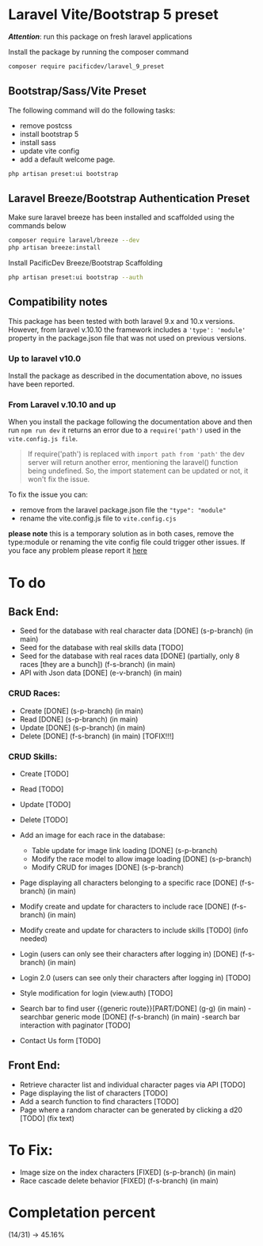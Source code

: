 # Laravel Vite/Bootstrap 5 preset

**_Attention_**: run this package on fresh laravel applications

Install the package by running the composer command

```bash
composer require pacificdev/laravel_9_preset
```

## Bootstrap/Sass/Vite Preset

The following command will do the following tasks:

-   remove postcss
-   install bootstrap 5
-   install sass
-   update vite config
-   add a default welcome page.

```bash
php artisan preset:ui bootstrap
```

## Laravel Breeze/Bootstrap Authentication Preset

Make sure laravel breeze has been installed and scaffolded using the commands below

```bash
composer require laravel/breeze --dev
php artisan breeze:install
```

Install PacificDev Breeze/Bootstrap Scaffolding

```bash
php artisan preset:ui bootstrap --auth

```

## Compatibility notes

This package has been tested with both laravel 9.x and 10.x versions.
However, from laravel v.10.10 the framework includes a `'type': 'module'` property in the package.json file that was not used on previous versions.

### Up to laravel v10.0

Install the package as described in the documentation above, no issues have been reported.

### From Laravel v.10.10 and up

When you install the package following the documentation above and then run `npm run dev` it returns an error due to a `require('path')` used in the `vite.config.js file`.

> If require('path') is replaced with `import path from 'path'` the dev server will return another error, mentioning the laravel() function being undefined. So, the import statement can be updated or not, it won't fix the issue.

To fix the issue you can:

-   remove from the laravel package.json file the `"type": "module"`
-   rename the vite.config.js file to `vite.config.cjs`

**please note** this is a temporary solution as in both cases, remove the type:module or renaming the vite config file could trigger other issues. If you face any problem please report it [here](https://github.com/fabiopacificicom/laravel-9-preset/issues)

# To do

## Back End:

- Seed for the database with real character data [DONE] (s-p-branch) (in main)
- Seed for the database with real skills data [TODO]
- Seed for the database with real races data [DONE] (partially, only 8 races [they are a bunch]) (f-s-branch) (in main)
- API with Json data [DONE] (e-v-branch) (in main)
  
### CRUD Races:
- Create [DONE] (s-p-branch) (in main)
- Read [DONE] (s-p-branch) (in main)
- Update [DONE] (s-p-branch) (in main)
- Delete [DONE] (f-s-branch) (in main) [TOFIX!!!]

### CRUD Skills:
- Create [TODO]
- Read [TODO]
- Update [TODO]
- Delete [TODO]

- Add an image for each race in the database:
  - Table update for image link loading [DONE] (s-p-branch)
  - Modify the race model to allow image loading [DONE] (s-p-branch)
  - Modify CRUD for images [DONE] (s-p-branch)

- Page displaying all characters belonging to a specific race [DONE] (f-s-branch) (in main)

- Modify create and update for characters to include race [DONE] (f-s-branch) (in main)
- Modify create and update for characters to include skills [TODO] (info needed)

- Login (users can only see their characters after logging in) [DONE] (f-s-branch) (in main)
- Login 2.0 (users can see only their characters after logging in) [TODO]
- Style modification for login (view.auth) [TODO]

- Search bar to find user {{generic route}}[PART/DONE] (g-g) (in main)
    -searchbar generic mode [DONE] (f-s-branch) (in main)
    -search bar interaction with paginator  [TODO]
- Contact Us form [TODO]

## Front End:

- Retrieve character list and individual character pages via API [TODO]
- Page displaying the list of characters [TODO]
- Add a search function to find characters [TODO]
- Page where a random character can be generated by clicking a d20 [TODO] (fix text)

# To Fix:

- Image size on the index characters [FIXED] (s-p-branch) (in main)
- Race cascade delete behavior [FIXED] (f-s-branch) (in main)

# Completation percent
(14/31) -> 45.16%
